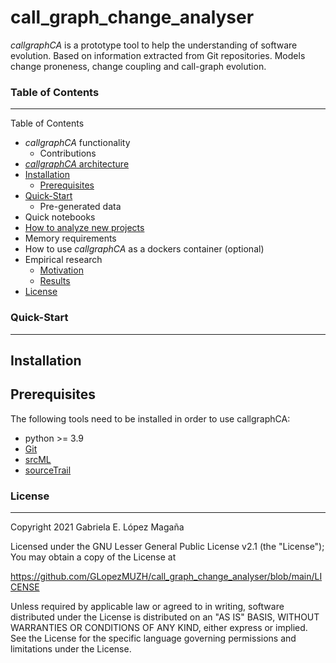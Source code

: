 # call_graph_change_analyser
*callgraphCA* is a prototype tool to help the understanding of software evolution. Based on information extracted from Git repositories. Models change proneness, change coupling and call-graph evolution.

### Table of Contents
---------------------

Table of Contents
*	*callgraphCA* functionality
    *	Contributions
*	[*callgraphCA* architecture](https://github.com/GLopezMUZH/call_graph_change_analyser/blob/main/docs/arch.md)
* [Installation](README.md#Installation)
    * [Prerequisites](README.md#Prerequisites)
* [Quick-Start](README.md#Quick-Start)
    *	Pre-generated data
*	Quick notebooks
*	[How to analyze new projects](https://github.com/GLopezMUZH/call_graph_change_analyser/blob/main/docs/tutorial.md)
*	Memory requirements
*	How to use *callgraphCA* as a dockers container (optional)
*	Empirical research
    * [Motivation](https://github.com/GLopezMUZH/call_graph_change_analyser/blob/main/docs/research_motivation.md)
    * [Results](https://github.com/GLopezMUZH/call_graph_change_analyser/blob/main/docs/research_results.md)
*	[License](README.md#License)


### Quick-Start
--------------

## Installation


## Prerequisites
The following tools need to be installed in order to use callgraphCA:

- python >= 3.9
- [Git][1]
- [srcML][2]
- [sourceTrail][3]

[1]: https://git-scm.com/
[2]: https://www.srcml.org/
[3]: https://github.com/CoatiSoftware/Sourcetrail


### License
-----------------
Copyright 2021 Gabriela E. López Magaña

Licensed under the GNU Lesser General Public License v2.1 (the "License"); You may obtain a copy of the License at

https://github.com/GLopezMUZH/call_graph_change_analyser/blob/main/LICENSE

Unless required by applicable law or agreed to in writing, software distributed under the License is distributed on an "AS IS" BASIS, WITHOUT WARRANTIES OR CONDITIONS OF ANY KIND, either express or implied. See the License for the specific language governing permissions and limitations under the License.

